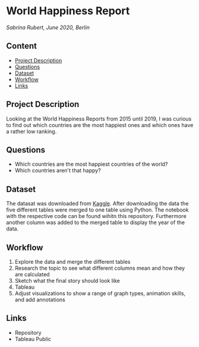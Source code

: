 # World Happiness Report

*Sabrina Rubert, June 2020, Berlin*

## Content
* [Project Description](https://github.com/sabrinarubert/worldHappinessReport#project-description)
* [Questions](https://github.com/sabrinarubert/worldHappinessReport#questions)
* [Dataset](https://github.com/sabrinarubert/worldHappinessReport#dataset)
* [Workflow](https://github.com/sabrinarubert/worldHappinessReport#workflow)
* [Links](https://github.com/sabrinarubert/worldHappinessReport#links)

## Project Description
Looking at the World Happiness Reports from 2015 until 2019, I was curious to find out which countries are the most happiest ones and which ones have a rather low ranking. 

## Questions
* Which countries are the most happiest countries of the world?
* Which countries aren't that happy?

## Dataset
The datasat was downloaded from [Kaggle](https://www.kaggle.com/unsdsn/world-happiness). After downloading the data the five different tables were merged to one table using Python. The notebook with the respective code can be found wihitn this repository. Furthermore another column was added to the merged table to display the year of the data.

## Workflow

1. Explore the data and merge the different tables
2. Research the topic to see what different columns mean and how they are calculated
3. Sketch what the final story should look like
4. Tableau
5. Adjust visualizations to show a range of graph types, animation skills, and add annotations

## Links

* Repository
* Tableau Public
